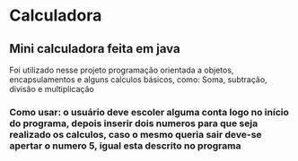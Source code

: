 <h1>Calculadora</h1>
<h2>Mini calculadora feita em java</h2>
<p>Foi utilizado nesse projeto  programação orientada a objetos, encapsulamentos e alguns calculos básicos, como: Soma, subtração, divisão e multiplicação</p>
<h3>
Como usar: o usuário deve escoler alguma conta logo no início do programa, depois inserir dois numeros para que seja realizado os calculos, caso o mesmo queria sair deve-se apertar o numero 5, igual esta descrito no programa
</h3>
